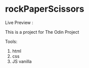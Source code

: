 # rockPaperScissors

Live Preview :

This is a project for The Odin Project

Tools:
<ol>
  <li>html
  <li>css
  <li>JS vanilla
</ol>
